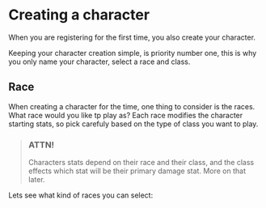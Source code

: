 # Creating a character

When you are registering for the first time, you also create your character.

Keeping your character creation simple, is priority number one, this is why you only name your character, select a race and class.

## Race

When creating a character for the time, one thing to consider is the races. What race would you like tp play as? Each race modifies the character
starting stats, so pick carefuly based on the type of class you want to play.

> ### ATTN!
>
> Characters stats depend on their race and their class, and the class effects which stat will be their primary damage stat. More
> on that later.

Lets see what kind of races you can select:
